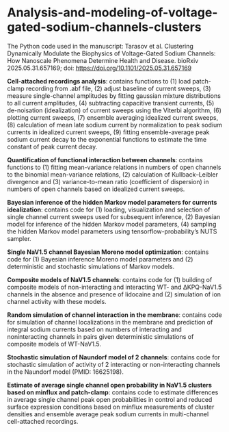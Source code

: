 # Analysis-and-modeling-of-voltage-gated-sodium-channels-clusters

The Python code used in the manuscript: Tarasov et al. Clustering Dynamically Modulate the Biophysics of Voltage-Gated Sodium Channels: How Nanoscale Phenomena Determine Health and Disease. bioRxiv 2025.05.31.657169; doi: https://doi.org/10.1101/2025.05.31.657169

**Cell-attached recordings analysis**: contains functions to (1) load patch-clamp recording from .abf file, (2) adjust baseline of current sweeps, (3) measure single-channel amplitudes by fitting gaussian mixture distributions to all current amplitudes, (4) subtracting capacitive transient currents, (5) de-noisation (idealization) of current sweeps using the Viterbi algorithm, (6) plotting current sweeps, (7) ensemble averaging idealized current sweeps, (8) calculation of mean late sodium current by normalization to peak sodium currents in idealized current sweeps, (9) fitting ensemble-average peak sodium current decay to the exponential functions to estimate the time constant of peak current decay.

**Quantification of functional interaction between channels**: contains functions to (1) fitting mean-variance relations in numbers of open channels to the binomial mean-variance relations, (2) calculation of Kullback–Leibler divergence and (3) variance-to-mean ratio (coefficient of dispersion) in numbers of open channels based on idealized current sweeps.

**Bayesian inference of the hidden Markov model parameters for currents idealization**: contains code for (1) loading, visualization and selection of single channel current sweeps used for subsequent inference, (2) Bayesian model for inference of the hidden Markov model parameters, (4) sampling the hidden Markov model parameters using tensorflow-probability’s NUTS sampler. 

**Single NaV1.5 channel Bayesian Moreno model optimization**: contains code for (1) Bayesian inference Moreno model parameters and (2) deterministic and stochastic simulations of Markov models.

**Composite models of NaV1.5 channels**: contains code for (1) building of composite models of non-interacting and interacting WT- and ΔKPQ-NaV1.5 channels in the absence and presence of lidocaine and (2) simulation of ion channel activity with these models.

**Random simulation of channel interaction in the membrane**: contains code for simulation of channel localizations in the membrane and prediction of integral sodium currents based on numbers of interacting and noninteracting channels in pairs given deterministic simulations of composite models of WT-NaV1.5.

**Stochastic simulation of Naundorf model of 2 channels**: contains code for stochastic simulation of activity of 2 interacting or non-interacting channels in the Naundorf model (PMID: 16625198).

**Estimate of average single channel open probability in NaV1.5 clusters based on minflux and patch-clamp**: contains code to estimate differences in average single channel peak open probabilities in control and reduced surface expression conditions based on minflux measurements of cluster densities and ensemble average peak sodium currents in multi-channel cell-attached recordings.
